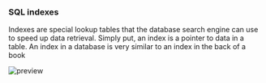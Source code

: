 ### SQL indexes
Indexes are special lookup tables that the database search engine can use to speed up data retrieval. Simply put, an index is a pointer to data in a table. An index in a database is very similar to an index in the back of a book

![preview](https://github.com/projectfinalaudio/indexes/blob/master/index%20chart.jpg)
